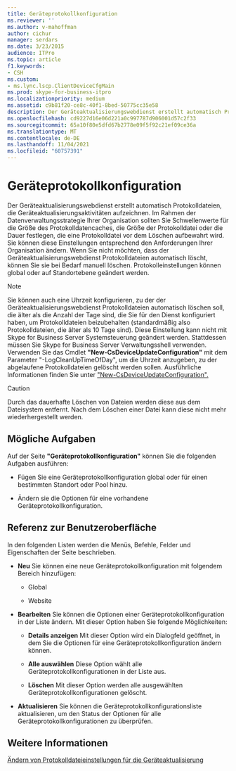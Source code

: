 ```yaml
---
title: Geräteprotokollkonfiguration
ms.reviewer: ''
ms.author: v-mahoffman
author: cichur
manager: serdars
ms.date: 3/23/2015
audience: ITPro
ms.topic: article
f1.keywords:
- CSH
ms.custom:
- ms.lync.lscp.ClientDeviceCfgMain
ms.prod: skype-for-business-itpro
ms.localizationpriority: medium
ms.assetid: c9b81f20-ce8c-40f1-8bed-50775cc35e58
description: Der Geräteaktualisierungswebdienst erstellt automatisch Protokolldateien, die Geräteaktualisierungsaktivitäten aufzeichnen. Im Rahmen der Datenverwaltungsstrategie Ihrer Organisation sollten Sie Schwellenwerte für die Größe des Protokolldatencaches, die Größe der Protokolldatei oder die Dauer festlegen, die eine Protokolldatei vor dem Löschen aufbewahrt wird. Sie können diese Einstellungen entsprechend den Anforderungen Ihrer Organisation ändern. Wenn Sie nicht möchten, dass der Geräteaktualisierungswebdienst Protokolldateien automatisch löscht, können Sie sie bei Bedarf manuell löschen. Protokolleinstellungen können global oder auf Standortebene geändert werden.
ms.openlocfilehash: cd9227d16e06d221a0c997787d906001d57c2f33
ms.sourcegitcommit: 65a10f80e5dfd67b2778e09f5f92c21ef09ce36a
ms.translationtype: MT
ms.contentlocale: de-DE
ms.lasthandoff: 11/04/2021
ms.locfileid: "60757391"
---
```

# <a name="device-log-configuration"></a>Geräteprotokollkonfiguration

Der Geräteaktualisierungswebdienst erstellt automatisch Protokolldateien, die Geräteaktualisierungsaktivitäten aufzeichnen. Im Rahmen der Datenverwaltungsstrategie Ihrer Organisation sollten Sie Schwellenwerte für die Größe des Protokolldatencaches, die Größe der Protokolldatei oder die Dauer festlegen, die eine Protokolldatei vor dem Löschen aufbewahrt wird. Sie können diese Einstellungen entsprechend den Anforderungen Ihrer Organisation ändern. Wenn Sie nicht möchten, dass der Geräteaktualisierungswebdienst Protokolldateien automatisch löscht, können Sie sie bei Bedarf manuell löschen. Protokolleinstellungen können global oder auf Standortebene geändert werden.

> [!NOTE]
> Sie können auch eine Uhrzeit konfigurieren, zu der der Geräteaktualisierungswebdienst Protokolldateien automatisch löschen soll, die älter als die Anzahl der Tage sind, die Sie für den Dienst konfiguriert haben, um Protokolldateien beizubehalten (standardmäßig also Protokolldateien, die älter als 10 Tage sind). Diese Einstellung kann nicht mit Skype for Business Server Systemsteuerung geändert werden. Stattdessen müssen Sie Skype for Business Server Verwaltungsshell verwenden. Verwenden Sie das Cmdlet **"New-CsDeviceUpdateConfiguration"** mit dem Parameter "-LogCleanUpTimeOfDay", um die Uhrzeit anzugeben, zu der abgelaufene Protokolldateien gelöscht werden sollen. Ausführliche Informationen finden Sie unter ["New-CsDeviceUpdateConfiguration".](/powershell/module/skype/new-csdeviceupdateconfiguration?view=skype-ps)

> [!CAUTION]
> Durch das dauerhafte Löschen von Dateien werden diese aus dem Dateisystem entfernt. Nach dem Löschen einer Datei kann diese nicht mehr wiederhergestellt werden.

## <a name="tasks-you-can-perform"></a>Mögliche Aufgaben

Auf der Seite **"Geräteprotokollkonfiguration"** können Sie die folgenden Aufgaben ausführen:

- Fügen Sie eine Geräteprotokollkonfiguration global oder für einen bestimmten Standort oder Pool hinzu.

- Ändern sie die Optionen für eine vorhandene Geräteprotokollkonfiguration.

## <a name="ui-reference"></a>Referenz zur Benutzeroberfläche

In den folgenden Listen werden die Menüs, Befehle, Felder und Eigenschaften der Seite beschrieben.

- **Neu** Sie können eine neue Geräteprotokollkonfiguration mit folgendem Bereich hinzufügen:

  - Global

  - Website

- **Bearbeiten** Sie können die Optionen einer Geräteprotokollkonfiguration in der Liste ändern. Mit dieser Option haben Sie folgende Möglichkeiten:

  - **Details anzeigen** Mit dieser Option wird ein Dialogfeld geöffnet, in dem Sie die Optionen für eine Geräteprotokollkonfiguration ändern können.

  - **Alle auswählen** Diese Option wählt alle Geräteprotokollkonfigurationen in der Liste aus.

  - **Löschen** Mit dieser Option werden alle ausgewählten Geräteprotokollkonfigurationen gelöscht.

- **Aktualisieren** Sie können die Geräteprotokollkonfigurationsliste aktualisieren, um den Status der Optionen für alle Geräteprotokollkonfigurationen zu überprüfen.

## <a name="see-also"></a>Weitere Informationen

[Ändern von Protokolldateieinstellungen für die Geräteaktualisierung](/previous-versions/office/lync-server-2013/lync-server-2013-modify-settings-for-device-update-log-files)